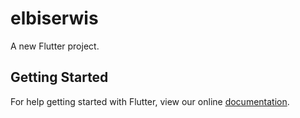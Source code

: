 # elbiserwis

A new Flutter project.

## Getting Started

For help getting started with Flutter, view our online
[documentation](https://flutter.io/).
